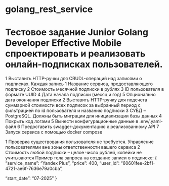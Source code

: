# golang_rest_service
# Тестовое задание Junior Golang Developer Effective Mobile спроектировать и реализовать онлайн-подписках пользователей.
1 Выставить HTTP-ручки для CRUDL-операций над записями о подписках. Каждая запись
  1 Название сервиса, предоставляющего подписку
  2 Стоимость месячной подписки в рублях
  3 ID пользователя в формате UUID
  4 Дата начала подписки (месяц и год)
  5 Опционально дата окончания подписки
2 Выставить HTTP-ручку для подсчета суммарной стоимости всех подписок за выбранный
период с фильтрацией по id пользователя и названию подписки
3 СУБД – PostgreSQL. Должны быть миграции для инициализации базы данных
4 Покрыть код логами
5 Вынести конфигурационные данные в .env/.yaml-файл
6 Предоставить swagger-документацию к реализованному API
7 Запуск сервиса с помощью docker compose

1 Проверка существования пользователя не требуется. Управление пользователями вне
зоны ответственности вашего сервиса
2 Стоимость любой подписки – целое число рублей, копейки не учитываются
Пример тела запроса на создание записи о подписке:
{
  “service_name”: “Yandex Plus”,
  “price”: 400,
  “user_id”: “60601fee-2bf1-4721-ae6f-7636e79a0cba”,
  
  “start_date”: “07-2025”
}
